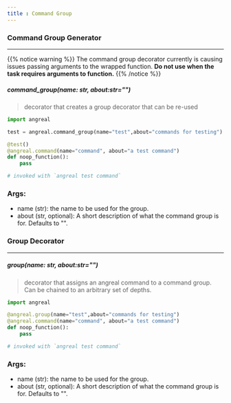 ```yaml
---
title : Command Group
---
```


### Command Group Generator
---
{{% notice warning %}}
The command group decorator currently is causing issues passing arguments to the wrapped function.
**Do not use when the task requires arguments to function.**
{{% /notice %}}

##### command_group(**name**: str, **about**:str=*""*)
> decorator that creates a group decorator that can be re-used

```python
import angreal

test = angreal.command_group(name="test",about="commands for testing")

@test()
@angreal.command(name="command", about="a test command")
def noop_function():
    pass

# invoked with `angreal test command`
```

### Args:
- name (str): the name to be used for the group.
- about (str, optional): A short description of what the command group is for. Defaults to "".

### Group Decorator
---

##### group(**name**: str, **about**:str=*""*)
> decorator that assigns an angreal command to a command group. Can be chained to an arbitrary set of depths.
```python
import angreal

@angreal.group(name="test",about="commands for testing")
@angreal.command(name="command", about="a test command")
def noop_function():
    pass

# invoked with `angreal test command`
```

### Args:
- name (str): the name to be used for the group.
- about (str, optional): A short description of what the command group is for. Defaults to "".
